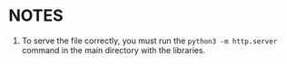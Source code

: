 # NOTES

1. To serve the file correctly, you must run the `python3 -m http.server` command in the main directory with the libraries.

